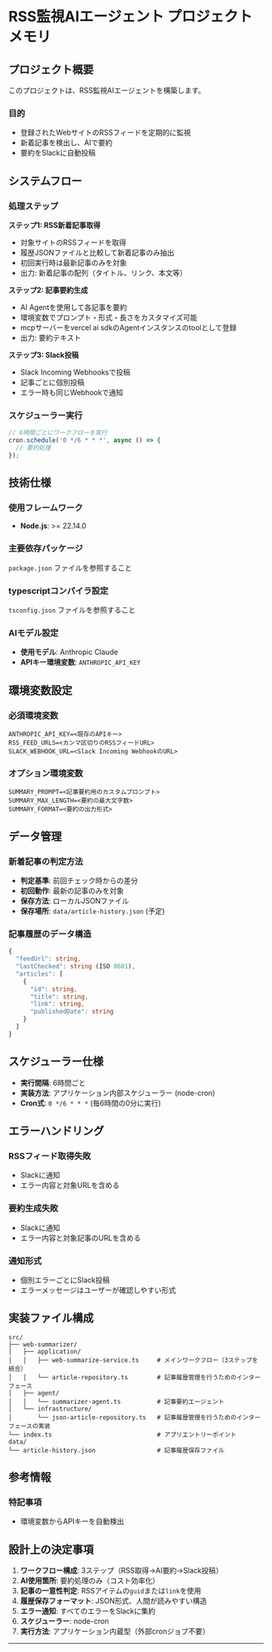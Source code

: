 # RSS監視AIエージェント プロジェクトメモリ

## プロジェクト概要

このプロジェクトは、RSS監視AIエージェントを構築します。

### 目的
- 登録されたWebサイトのRSSフィードを定期的に監視
- 新着記事を検出し、AIで要約
- 要約をSlackに自動投稿

## システムフロー

### 処理ステップ

**ステップ1: RSS新着記事取得**
- 対象サイトのRSSフィードを取得
- 履歴JSONファイルと比較して新着記事のみ抽出
- 初回実行時は最新記事のみを対象
- 出力: 新着記事の配列（タイトル、リンク、本文等）

**ステップ2: 記事要約生成**
- AI Agentを使用して各記事を要約
- 環境変数でプロンプト・形式・長さをカスタマイズ可能
- mcpサーバーをvercel ai sdkのAgentインスタンスのtoolとして登録
- 出力: 要約テキスト

**ステップ3: Slack投稿**
- Slack Incoming Webhooksで投稿
- 記事ごとに個別投稿
- エラー時も同じWebhookで通知

### スケジューラー実行
```typescript
// 6時間ごとにワークフローを実行
cron.schedule('0 */6 * * *', async () => {
  // 要約処理
});
```

## 技術仕様

### 使用フレームワーク
- **Node.js**: >= 22.14.0

### 主要依存パッケージ
`package.json` ファイルを参照すること

### typescriptコンパイラ設定
`tsconfig.json` ファイルを参照すること

### AIモデル設定
- **使用モデル**: Anthropic Claude
- **APIキー環境変数**: `ANTHROPIC_API_KEY`

## 環境変数設定

### 必須環境変数
```
ANTHROPIC_API_KEY=<既存のAPIキー>
RSS_FEED_URLS=<カンマ区切りのRSSフィードURL>
SLACK_WEBHOOK_URL=<Slack Incoming WebhookのURL>
```

### オプション環境変数
```
SUMMARY_PROMPT=<記事要約用のカスタムプロンプト>
SUMMARY_MAX_LENGTH=<要約の最大文字数>
SUMMARY_FORMAT=<要約の出力形式>
```

## データ管理

### 新着記事の判定方法
- **判定基準**: 前回チェック時からの差分
- **初回動作**: 最新の記事のみを対象
- **保存方法**: ローカルJSONファイル
- **保存場所**: `data/article-history.json` (予定)

### 記事履歴のデータ構造
```typescript
{
  "feedUrl": string,
  "lastChecked": string (ISO 8601),
  "articles": [
    {
      "id": string,
      "title": string,
      "link": string,
      "publishedDate": string
    }
  ]
}
```

## スケジューラー仕様

- **実行間隔**: 6時間ごと
- **実装方法**: アプリケーション内部スケジューラー (node-cron)
- **Cron式**: `0 */6 * * *` (毎6時間の0分に実行)

## エラーハンドリング

### RSSフィード取得失敗
- Slackに通知
- エラー内容と対象URLを含める

### 要約生成失敗
- Slackに通知
- エラー内容と対象記事のURLを含める

### 通知形式
- 個別エラーごとにSlack投稿
- エラーメッセージはユーザーが確認しやすい形式

## 実装ファイル構成

```
src/
├── web-summarizer/
│   ├── application/
│   │   ├── web-summarize-service.ts     # メインワークフロー（3ステップを統合）
│   │   └── article-repository.ts        # 記事履歴管理を行うためのインターフェース
│   ├── agent/
│   │   └── summarizer-agent.ts          # 記事要約エージェント
│   └── infrastructure/
│       └── json-article-repository.ts   # 記事履歴管理を行うためのインターフェースの実装
└── index.ts                             # アプリエントリーポイント
data/
└── article-history.json                 # 記事履歴保存ファイル
```

## 参考情報

### 特記事項
- 環境変数からAPIキーを自動検出

## 設計上の決定事項

1. **ワークフロー構成**: 3ステップ（RSS取得→AI要約→Slack投稿）
2. **AI使用箇所**: 要約処理のみ（コスト効率化）
3. **記事の一意性判定**: RSSアイテムの`guid`または`link`を使用
4. **履歴保存フォーマット**: JSON形式、人間が読みやすい構造
5. **エラー通知**: すべてのエラーをSlackに集約
6. **スケジューラー**: node-cron
7. **実行方法**: アプリケーション内蔵型（外部cronジョブ不要）

---
